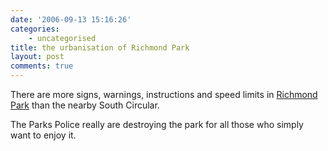 ```yaml
---
date: '2006-09-13 15:16:26'
categories:
    - uncategorised
title: the urbanisation of Richmond Park
layout: post
comments: true
---
```


There are more signs, warnings, instructions and speed limits in
[Richmond Park](http://www.royalparks.gov.uk/parks/richmond_park/) than
the nearby South Circular.

The Parks Police really are destroying the park for all those who simply
want to enjoy it.
